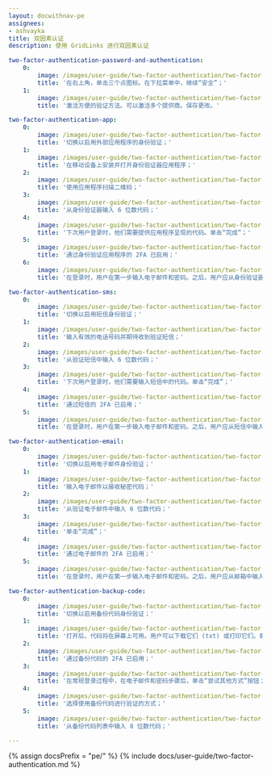 ```yaml
---
layout: docwithnav-pe
assignees:
- ashvayka
title: 双因素认证
description: 使用 GridLinks 进行双因素认证

two-factor-authentication-password-and-authentication:
    0:
        image: /images/user-guide/two-factor-authentication/two-factor-authentication-password-and-authentication-1-pe.png
        title: '在右上角，单击三个点图标。在下拉菜单中，继续“安全”；'
    1:
        image: /images/user-guide/two-factor-authentication/two-factor-authentication-password-and-authentication-2-pe.png
        title: '激活方便的验证方法。可以激活多个提供商。保存更改。'

two-factor-authentication-app:
    0:
        image: /images/user-guide/two-factor-authentication/two-factor-authentication-app-1-pe.png
        title: '切换以启用外部应用程序的身份验证；'
    1:
        image: /images/user-guide/two-factor-authentication/two-factor-authentication-app-2-pe.png
        title: '在移动设备上安装并打开身份验证器应用程序；'
    2:
        image: /images/user-guide/two-factor-authentication/two-factor-authentication-app-3-pe.png
        title: '使用应用程序扫描二维码；'
    3:
        image: /images/user-guide/two-factor-authentication/two-factor-authentication-app-4-pe.png
        title: '从身份验证器输入 6 位数代码；'
    4:
        image: /images/user-guide/two-factor-authentication/two-factor-authentication-app-5-pe.png
        title: '下次用户登录时，他们需要提供应用程序呈现的代码。单击“完成”；'
    5:
        image: /images/user-guide/two-factor-authentication/two-factor-authentication-app-6-pe.png
        title: '通过身份验证应用程序的 2FA 已启用；'
    6:
        image: /images/user-guide/two-factor-authentication/two-factor-authentication-app-7-pe.png
        title: '在登录时，用户在第一步输入电子邮件和密码。之后，用户应从身份验证器应用程序输入安全代码。'

two-factor-authentication-sms:
    0:
        image: /images/user-guide/two-factor-authentication/two-factor-authentication-sms-1-pe.png
        title: '切换以启用短信身份验证；'
    1:
        image: /images/user-guide/two-factor-authentication/two-factor-authentication-sms-3-pe.png
        title: '输入有效的电话号码并期待收到验证短信；'
    2:
        image: /images/user-guide/two-factor-authentication/two-factor-authentication-sms-4-pe.png
        title: '从验证短信中输入 6 位数代码；'
    3:
        image: /images/user-guide/two-factor-authentication/two-factor-authentication-sms-5-pe.png
        title: '下次用户登录时，他们需要输入短信中的代码。单击“完成”；'
    4:
        image: /images/user-guide/two-factor-authentication/two-factor-authentication-sms-6-pe.png
        title: '通过短信的 2FA 已启用；'
    5:
        image: /images/user-guide/two-factor-authentication/two-factor-authentication-sms-7-pe.png
        title: '在登录时，用户在第一步输入电子邮件和密码。之后，用户应从短信中输入安全代码。'

two-factor-authentication-email:
    0:
        image: /images/user-guide/two-factor-authentication/two-factor-authentication-email-1-pe.png
        title: '切换以启用电子邮件身份验证；'
    1:
        image: /images/user-guide/two-factor-authentication/two-factor-authentication-email-2-pe.png
        title: '输入电子邮件以接收秘密代码；'
    2:
        image: /images/user-guide/two-factor-authentication/two-factor-authentication-email-4-pe.png
        title: '从验证电子邮件中输入 6 位数代码；'
    3:
        image: /images/user-guide/two-factor-authentication/two-factor-authentication-email-5-pe.png
        title: '单击“完成”；'
    4:
        image: /images/user-guide/two-factor-authentication/two-factor-authentication-email-6-pe.png
        title: '通过电子邮件的 2FA 已启用；'
    5:
        image: /images/user-guide/two-factor-authentication/two-factor-authentication-email-9-pe.png
        title: '在登录时，用户在第一步输入电子邮件和密码。之后，用户应从邮箱中输入安全代码。'

two-factor-authentication-backup-code:
    0:
        image: /images/user-guide/two-factor-authentication/two-factor-authentication-backup-code-1-pe.png
        title: '切换以启用备份代码身份验证；'
    1:
        image: /images/user-guide/two-factor-authentication/two-factor-authentication-backup-code-2-pe.png
        title: '打开后，代码将在屏幕上可用。用户可以下载它们 (txt) 或打印它们。每个备份代码只能使用一次；'
    2:
        image: /images/user-guide/two-factor-authentication/two-factor-authentication-backup-code-3-pe.png
        title: '通过备份代码的 2FA 已启用；'
    3:
        image: /images/user-guide/two-factor-authentication/two-factor-authentication-backup-code-5-pe.png
        title: '在常规登录过程中，在电子邮件和密码步骤后，单击“尝试其他方式”按钮；'
    4:
        image: /images/user-guide/two-factor-authentication/two-factor-authentication-backup-code-6-pe.png
        title: '选择使用备份代码进行验证的方式；'
    5:
        image: /images/user-guide/two-factor-authentication/two-factor-authentication-backup-code-7-pe.png
        title: '从备份代码列表中输入 8 位数代码；'

---
```


{% assign docsPrefix = "pe/" %}
{% include docs/user-guide/two-factor-authentication.md %}